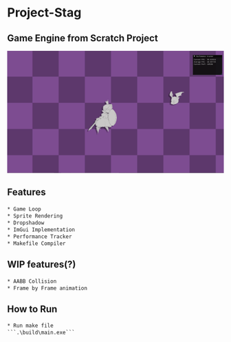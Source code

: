 # Project-Stag

## Game Engine from Scratch Project   
![showcase image](./assets/Showcase.gif)

## Features

    * Game Loop
    * Sprite Rendering
    * Dropshadow
    * ImGui Implementation
    * Performance Tracker
    * Makefile Compiler

## WIP features(?)

    * AABB Collision
    * Frame by Frame animation

## How to Run

    * Run make file
    ```.\build\main.exe```